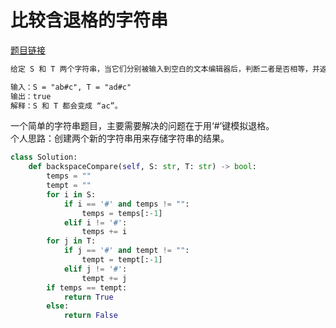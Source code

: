 # 比较含退格的字符串

[题目链接](https://leetcode-cn.com/problems/backspace-string-compare/)

~~~txt
给定 S 和 T 两个字符串，当它们分别被输入到空白的文本编辑器后，判断二者是否相等，并返回结果。 # 代表退格字符。

输入：S = "ab#c", T = "ad#c"
输出：true
解释：S 和 T 都会变成 “ac”。
~~~

一个简单的字符串题目，主要需要解决的问题在于用‘#’键模拟退格。  
个人思路：创建两个新的字符串用来存储字符串的结果。

~~~python
class Solution:
    def backspaceCompare(self, S: str, T: str) -> bool:
        temps = ""
        tempt = ""
        for i in S:
            if i == '#' and temps != "":
                temps = temps[:-1]
            elif i != '#':
                temps += i
        for j in T:
            if j == '#' and tempt != "":
                tempt = tempt[:-1]
            elif j != '#':
                tempt += j
        if temps == tempt:
            return True
        else:
            return False
~~~
